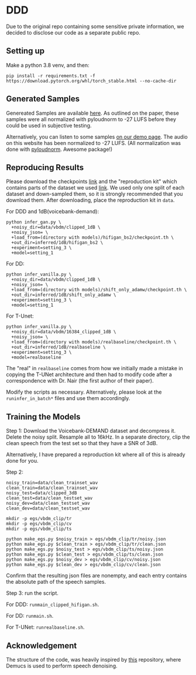 # DDD

Due to the original repo containing some sensitive private information, we decided to disclose our code as a separate public repo.

## Setting up

Make a python 3.8 venv, and then:

```
pip install -r requirements.txt -f https://download.pytorch.org/whl/torch_stable.html --no-cache-dir
```

## Generated Samples

Genereated Samples are available [here](https://drive.google.com/file/d/1b3Id8LVFHVhs5SpxI9emvUOt3ofbDHIz/view?usp=sharing). As outlined on the paper, these samples were all normalized with pyloudnorm to -27 LUFS before they could be used in subjective testing.

Alternatively, you can listen to some samples [on our demo page](https://stet-stet.github.io/DDD/). The audio on this website has been normalized to -27 LUFS. (All normalization was done with [pyloudnorm](https://github.com/csteinmetz1/pyloudnorm). Awesome package!)

## Reproducing Results

Please download the checkpoints [link](https://drive.google.com/file/d/1UeJLcp3riu5MiB0mgQ-vS4zI3yCoqY62/view?usp=sharing) and the "reproduction kit" which contains parts of the dataset we used [link](https://drive.google.com/file/d/1-cXl2RSreqYQLv-yNLaDnsa3eKEiC1hJ/view?usp=sharing). We used only one split of each dataset and down-sampled them, so it is strongly recommended that you download them. After downloading, place the reproduction kit in `data`.

For DDD and 1dB(voicebank-demand):
```
python infer_gan.py \
  +noisy_dir=data/vbdm/clipped_1dB \
  +noisy_json= \
  +load_from=(directory with models)/hifigan_bs2/checkpoint.th \
  +out_dir=inferred/1dB/hifigan_bs2 \
  +experiment=setting_3 \
  +model=setting_1
```

For DD:
```
python infer_vanilla.py \
  +noisy_dir=data/vbdm/clipped_1dB \
  +noisy_json= \
  +load_from=(directory with models)/shift_only_adamw/checkpoint.th \
  +out_dir=inferred/1dB/shift_only_adamw \
  +experiment=setting_3 \
  +model=setting_1
```

For T-Unet:
```
python infer_vanilla.py \
  +noisy_dir=data/vbdm/16384_clipped_1dB \
  +noisy_json= \
  +load_from=(directory with models)/realbaseline/checkpoint.th \
  +out_dir=inferred/1dB/realbaseline \
  +experiment=setting_3 \
  +model=realbaseline
```

The "real" in `realbaseline` comes from how we initially made a mistake in copying the T-UNet architecture and then had to modify code after a correspondence with Dr. Nair (the first author of their paper).

Modify the scripts as necessary. Alternatively, please look at the `runinfer_in_batch*` files and use them accordingly.

## Training the Models

Step 1: Download the Voicebank-DEMAND dataset and decompress it. Delete the noisy split. Resample all to 16kHz. In a separate directory, clip the clean speech from the test set so that they have a SNR of 3dB. 

Alternatively, I have prepared a reproduction kit where all of this is already done for you.

Step 2: 
```
noisy_train=data/clean_trainset_wav
clean_train=data/clean_trainset_wav
noisy_test=data/clipped_3dB
clean_test=data/clean_testset_wav
noisy_dev=data/clean_testset_wav
clean_dev=data/clean_testset_wav

mkdir -p egs/vbdm_clip/tr
mkdir -p egs/vbdm_clip/cv
mkdir -p egs/vbdm_clip/ts

python make_egs.py $noisy_train > egs/vbdm_clip/tr/noisy.json
python make_egs.py $clean_train > egs/vbdm_clip/tr/clean.json
python make_egs.py $noisy_test > egs/vbdm_clip/ts/noisy.json
python make_egs.py $clean_test > egs/vbdm_clip/ts/clean.json
python make_egs.py $noisy_dev > egs/vbdm_clip/cv/noisy.json
python make_egs.py $clean_dev > egs/vbdm_clip/cv/clean.json

```

Confirm that the resulting json files are nonempty, and each entry contains the absolute path of the speech samples.

Step 3: run the script.

For DDD: `runmain_clipped_hifigan.sh`.

For DD: `runmain.sh`.

For T-UNet: `runrealbaseline.sh`.

## Acknowledgement

The structure of the code, was heavily inspired by [this](https://github.com/facebookresearch/denoiser) repository, where Demucs is used to perform speech denoising.


